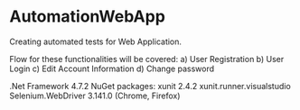 # AutomationWebApp

Creating automated tests for Web Application.

Flow for these functionalities will be covered: 
a) User Registration 
b) User Login 
c) Edit Account Information 
d) Change password

.Net Framework 4.7.2
NuGet packages:
 xunit 2.4.2 
 xunit.runner.visualstudio 
 Selenium.WebDriver 3.141.0 (Chrome, Firefox)
